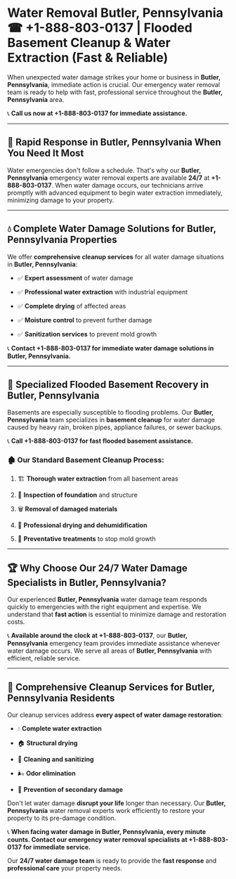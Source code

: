 # Water Removal Butler, Pennsylvania ☎ +1-888-803-0137 | Flooded Basement Cleanup & Water Extraction (Fast & Reliable)

When unexpected water damage strikes your home or business in **Butler, Pennsylvania**, immediate action is crucial. Our emergency water removal team is ready to help with fast, professional service throughout the **Butler, Pennsylvania** area. 

📞 **Call us now at +1-888-803-0137 for immediate assistance.**

---

## 🚀 Rapid Response in Butler, Pennsylvania When You Need It Most

Water emergencies don't follow a schedule. That's why our **Butler, Pennsylvania** emergency water removal experts are available **24/7** at **+1-888-803-0137**. When water damage occurs, our technicians arrive promptly with advanced equipment to begin water extraction immediately, minimizing damage to your property.

---

## 💧 Complete Water Damage Solutions for Butler, Pennsylvania Properties

We offer **comprehensive cleanup services** for all water damage situations in **Butler, Pennsylvania**:

- ✅ **Expert assessment** of water damage  
- ✅ **Professional water extraction** with industrial equipment  
- ✅ **Complete drying** of affected areas  
- ✅ **Moisture control** to prevent further damage  
- ✅ **Sanitization services** to prevent mold growth  

📞 **Contact +1-888-803-0137 for immediate water damage solutions in Butler, Pennsylvania.**

---

## 🌊 Specialized Flooded Basement Recovery in Butler, Pennsylvania

Basements are especially susceptible to flooding problems. Our **Butler, Pennsylvania** team specializes in **basement cleanup** for water damage caused by heavy rain, broken pipes, appliance failures, or sewer backups. 

📞 **Call +1-888-803-0137 for fast flooded basement assistance.**

### 🏚️ Our Standard Basement Cleanup Process:
1. 🏗️ **Thorough water extraction** from all basement areas  
2. 🔎 **Inspection of foundation** and structure  
3. 🗑️ **Removal of damaged materials**  
4. 💨 **Professional drying and dehumidification**  
5. 🚫 **Preventative treatments** to stop mold growth  

---

## 🏆 Why Choose Our 24/7 Water Damage Specialists in Butler, Pennsylvania?

Our experienced **Butler, Pennsylvania** water damage team responds quickly to emergencies with the right equipment and expertise. We understand that **fast action** is essential to minimize damage and restoration costs.

📞 **Available around the clock at +1-888-803-0137**, our **Butler, Pennsylvania** emergency team provides immediate assistance whenever water damage occurs. We serve all areas of **Butler, Pennsylvania** with efficient, reliable service.

---

## 🧹 Comprehensive Cleanup Services for Butler, Pennsylvania Residents

Our cleanup services address **every aspect of water damage restoration**:

- 💧 **Complete water extraction**  
- 🏠 **Structural drying**  
- 🧼 **Cleaning and sanitizing**  
- 🌬️ **Odor elimination**  
- 🚫 **Prevention of secondary damage**  

Don't let water damage **disrupt your life** longer than necessary. Our **Butler, Pennsylvania** water removal experts work efficiently to restore your property to its pre-damage condition.

📞 **When facing water damage in Butler, Pennsylvania, every minute counts. Contact our emergency water removal specialists at +1-888-803-0137 for immediate service.**

Our **24/7 water damage team** is ready to provide the **fast response** and **professional care** your property needs.
